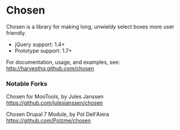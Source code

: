 # Chosen

Chosen is a library for making long, unwieldy select boxes more user friendly.

- jQuery support: 1.4+
- Prototype support: 1.7+

For documentation, usage, and examples, see:
http://harvesthq.github.com/chosen


### Notable Forks

Chosen for MooTools, by Jules Janssen
https://github.com/julesjanssen/chosen

Chosen Drupal 7 Module, by Pol Dell'Aiera
https://github.com/Polzme/chosen